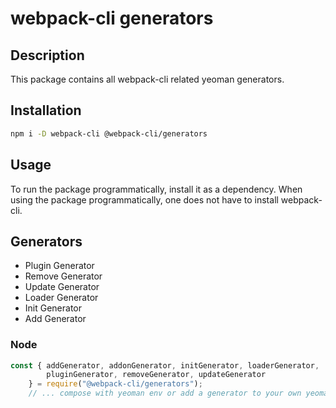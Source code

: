 # webpack-cli generators

## Description

This package contains all webpack-cli related yeoman generators. 

## Installation

```bash
npm i -D webpack-cli @webpack-cli/generators
```

## Usage

To run the package programmatically, install it as a dependency. When using the package programmatically, one does not have to install webpack-cli.

## Generators

- Plugin Generator
- Remove Generator
- Update Generator
- Loader Generator
- Init Generator
- Add Generator


### Node

```js
const { addGenerator, addonGenerator, initGenerator, loaderGenerator, 
        pluginGenerator, removeGenerator, updateGenerator 
    } = require("@webpack-cli/generators");
    // ... compose with yeoman env or add a generator to your own yeoman project
```